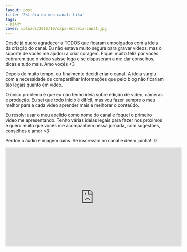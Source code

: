 ```yaml
---
layout: post
title: 'Estréia do meu canal: Lika'
tags:
- DIARY
cover: uploads/2015/10/capa-estreia-canal.jpg
---
```


Desde já quero agradecer a TODOS que ficaram empolgados com a ideia da criação do canal. Eu não estava muito segura para gravar vídeos, mas o suporte de vocês me ajudou a criar coragem. Fiquei muito feliz por vocês cobrarem que o vídeo saísse logo e se dispuseram a me dar conselhos, dicas e tudo mais. Amo vocês <3

Depois de muito tempo, eu finalmente decidi criar o canal. A ideia surgiu com a necessidade de compartilhar informações que pelo blog não ficariam tão legais quanto em vídeo.

O único problema é que eu não tenho ideia sobre edição de vídeo, câmeras e produção. Eu sei que todo início é difícil, mas vou fazer sempre o meu melhor para a cada vídeo aprender mais e melhorar o conteúdo.

Eu resolvi usar o meu apelido como nome do canal e foquei o primeiro vídeo me apresentando. Tenho várias ideias legais para fazer nos próximos e quero muito que vocês me acompanhem nessa jornada, com sugestões, conselhos e amor <3

Perdoe o áudio e imagem ruins. Se inscrevam no canal e deem joinha! :D

<iframe width="560" height="315" src="https://www.youtube.com/embed/YPlCy06tgvY" frameborder="0" allowfullscreen></iframe>
